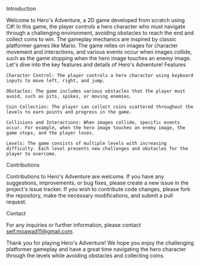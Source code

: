 Introduction

Welcome to Hero's Adventure, a 2D game developed from scratch using C#! In this game, the player controls a hero character who must navigate through a challenging environment, avoiding obstacles to reach the end and collect coins to win. The gameplay mechanics are inspired by classic platformer games like Mario. The game relies on images for character movement and interactions, and various events occur when images collide, such as the game stopping when the hero image touches an enemy image. Let's dive into the key features and details of Hero's Adventure!
Features

    Character Control: The player controls a hero character using keyboard inputs to move left, right, and jump.

    Obstacles: The game includes various obstacles that the player must avoid, such as pits, spikes, or moving enemies.

    Coin Collection: The player can collect coins scattered throughout the levels to earn points and progress in the game.

    Collisions and Interactions: When images collide, specific events occur. For example, when the hero image touches an enemy image, the game stops, and the player loses.

    Levels: The game consists of multiple levels with increasing difficulty. Each level presents new challenges and obstacles for the player to overcome.

Contributions

Contributions to Hero's Adventure are welcome. If you have any suggestions, improvements, or bug fixes, please create a new issue in the project's issue tracker. If you wish to contribute code changes, please fork the repository, make the necessary modifications, and submit a pull request.

Contact

For any inquiries or further information, please contact seif.moawad11@gmail.com.

Thank you for playing Hero's Adventure! We hope you enjoy the challenging platformer gameplay and have a great time navigating the hero character through the levels while avoiding obstacles and collecting coins.
